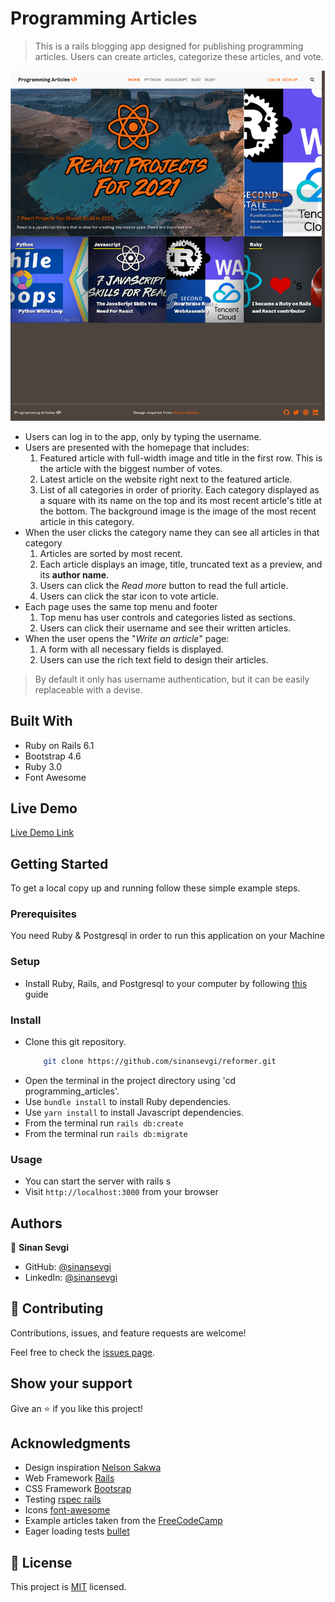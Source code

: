 # Programming Articles

> This is a rails blogging app designed for publishing programming articles. 
> Users can create articles, categorize these articles, and vote.


![screenshot](./screenshot.png)

- Users can log in to the app, only by typing the username.
- Users are presented with the homepage that includes:
    1. Featured article with full-width image and title in the first row. 
       This is the article with the biggest number of votes.
    2. Latest article on the website right next to the featured article.
    3. List of all categories in order of priority. Each category displayed as a square with its name on the top and its most recent article's title at the bottom. The background image is the image of the most recent article in this category.
- When the user clicks the category name they can see all articles in that category
    1. Articles are sorted by most recent.
    2. Each article displays an image, title, truncated text as a preview, and its **author name**.
    3. Users can click the *Read more* button to read the full article.
    4. Users can click the star icon to vote article.
- Each page uses the same top menu and footer
    1. Top menu has user controls and categories listed as sections.
    2. Users can click their username and see their written articles. 
- When the user opens the "*Write an article*" page:
    1. A form with all necessary fields is displayed.
    2. Users can use the rich text field to design their articles.
    
> By default it only has username authentication, but it can be easily replaceable with a devise.

## Built With

- Ruby on Rails 6.1
- Bootstrap 4.6
- Ruby 3.0
- Font Awesome

## Live Demo

[Live Demo Link](https://ror-articles.herokuapp.com/)


## Getting Started

To get a local copy up and running follow these simple example steps.

### Prerequisites
You need Ruby & Postgresql in order to run this application on your Machine

### Setup
- Install Ruby, Rails, and Postgresql to your computer by following [this](https://gorails.com/setup/) guide
### Install
- Clone this git repository.
   ```sh
       git clone https://github.com/sinansevgi/reformer.git
   ```
- Open the terminal in the project directory using 'cd programming_articles'.
- Use `bundle install` to install Ruby dependencies.
- Use `yarn install` to install Javascript dependencies.
- From the terminal run `rails db:create`
- From the terminal run `rails db:migrate`
### Usage
- You can start the server with rails s
- Visit `http://localhost:3000` from your browser


## Authors

👤 **Sinan Sevgi**

- GitHub: [@sinansevgi](https://github.com/sinansevgi)
- LinkedIn: [@sinansevgi](https://www.linkedin.com/in/sinan-s-52559437/)

## 🤝 Contributing

Contributions, issues, and feature requests are welcome!

Feel free to check the [issues page](issues/).

## Show your support

Give an ⭐️ if you like this project!

## Acknowledgments
* Design inspiration [Nelson Sakwa](https://www.behance.net/sakwadesignstudio)
* Web Framework [Rails](https://rubyonrails.org/)
* CSS Framework [Bootsrap](https://getbootstrap.com/)
* Testing [rspec rails](https://github.com/rspec/rspec-rails)
* Icons [font-awesome](https://github.com/FortAwesome/font-awesome)
* Example articles taken from the [FreeCodeCamp](https://www.freecodecamp.org/)
* Eager loading tests [bullet](https://github.com/flyerhzm/bullet)

## 📝 License

This project is [MIT](https://opensource.org/licenses/MIT) licensed.
